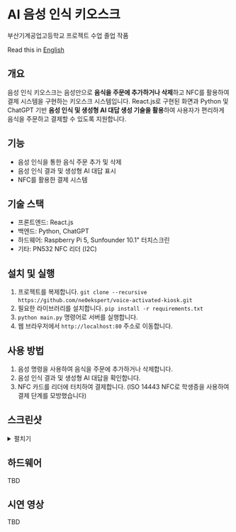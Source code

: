 
# AI 음성 인식 키오스크

부산기계공업고등학교 프로젝트 수업 졸업 작품

Read this in [English](./README.en.md)

## 개요

음성 인식 키오스크는 음성만으로 **음식을 주문에 추가하거나 삭제**하고 NFC를 활용하여 결제 시스템을 구현하는 키오스크 시스템입니다.
React.js로 구현된 화면과 Python 및 ChatGPT 기반 **음성 인식 및 생성형 AI 대답 생성 기술을 활용**하여 사용자가 편리하게 음식을 주문하고 결제할 수 있도록 지원합니다.

## 기능

* 음성 인식을 통한 음식 주문 추가 및 삭제
* 음성 인식 결과 및 생성형 AI 대답 표시
* NFC를 활용한 결제 시스템

## 기술 스택

* 프론트엔드: React.js
* 백엔드: Python, ChatGPT
* 하드웨어: Raspberry Pi 5, Sunfounder 10.1" 터치스크린
* 기타: PN532 NFC 리더 (I2C)

## 설치 및 실행

1. 프로젝트를 복제합니다. `git clone --recursive https://github.com/ne0ekspert/voice-activated-kiosk.git`
2. 필요한 라이브러리를 설치합니다. `pip install -r requirements.txt`
3. `python main.py` 명령어로 서버를 실행합니다.
4. 웹 브라우저에서 `http://localhost:80` 주소로 이동합니다.

## 사용 방법

1. 음성 명령을 사용하여 음식을 주문에 추가하거나 삭제합니다.
2. 음성 인식 결과 및 생성형 AI 대답을 확인합니다.
3. NFC 카드를 리더에 터치하여 결제합니다. (ISO 14443 NFC로 학생증을 사용하여 결제 단계를 모방했습니다)

## 스크린샷

<details>

<summary>펼치기</summary>

대기 화면

![Idle Screen](./docs/main.png)

---

주문 화면

![Order Screen](./docs/order.png)

---

주문 선택한 화면

![Order Screen with Items](./docs/order-selected.png)

---

결제 선택 화면

![Payment Selection Screen](./docs/payment.png)

---

카드 결제 화면

![Card Payment Screen](./docs/payment-card.png)

---

카드 결제 성공 화면

![Card Payment Success Screen](./docs/payment-card-success.png)

---

현금 결제 화면

![Cash Payment Screen](./docs/payment-cash.png)
</details>

## 하드웨어

TBD

## 시연 영상

TBD
